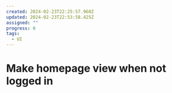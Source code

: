 ```yaml
---
created: 2024-02-23T22:25:57.960Z
updated: 2024-02-23T22:53:58.425Z
assigned: ""
progress: 0
tags:
  - UI
---
```


# Make homepage view when not logged in
